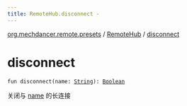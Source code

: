 ```yaml
---
title: RemoteHub.disconnect - 
---
```


[org.mechdancer.remote.presets](../index.html) / [RemoteHub](index.html) / [disconnect](./disconnect.html)

# disconnect

`fun disconnect(name: `[`String`](https://kotlinlang.org/api/latest/jvm/stdlib/kotlin/-string/index.html)`): `[`Boolean`](https://kotlinlang.org/api/latest/jvm/stdlib/kotlin/-boolean/index.html)

关闭与 [name](disconnect.html#org.mechdancer.remote.presets.RemoteHub$disconnect(kotlin.String)/name) 的长连接


